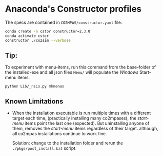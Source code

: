 # Anaconda's Constructor profiles

The specs are contained in `CO2MPAS/constructor.yaml` file.

```bash
conda create -n cstor constructor=2.3.0
conda activate cstor
constructor ./co2sim --verbose
```

## Tip:

To experiment with menu-items, run this command from the base-folder of the installed-exe 
and all json files `Menu/` will populate the *Windows* Start-menu items:

    python Lib/_nsis.py mkmenus


## Known Limitations

- When the installation executable is run multiple times with a different target each time,
  (practically installing many co2mpases), the *start-menu* items point the last one (expected).
  But uninstalling anyone of them, removes the *start-menu* items regardless of their target.
  although, all co2mpas installations continue to work fine.
  
  Solution: change to the installation folder and rerun the `./pkgs/post_install.bat` script.
